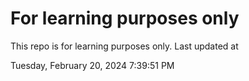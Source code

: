# For learning purposes only
This repo is for learning purposes only.
Last updated at

Tuesday, February 20, 2024 7:39:51 PM

